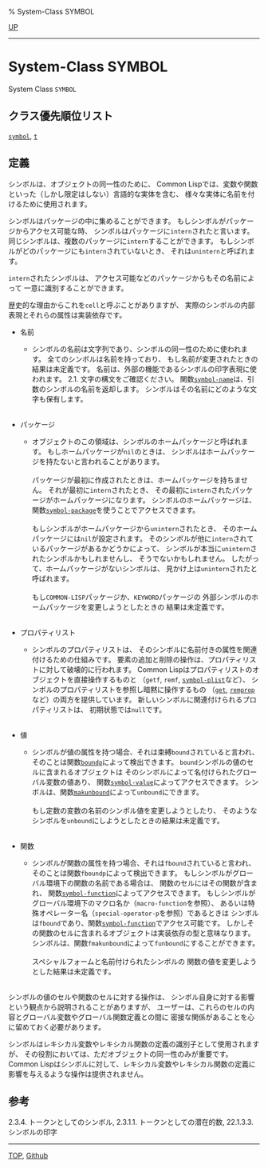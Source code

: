 % System-Class SYMBOL

[UP](10.2.html)  

---

# System-Class SYMBOL


System Class `SYMBOL`


## クラス優先順位リスト

[`symbol`](10.2.symbol.html), [`t`](4.4.t-system-class.html)


## 定義

シンボルは、オブジェクトの同一性のために、
Common Lispでは、変数や関数といった（しかし限定はしない）言語的な実体を含む、
様々な実体に名前を付けるために使用されます。

シンボルはパッケージの中に集めることができます。
もしシンボルがパッケージからアクセス可能な時、
シンボルはパッケージに`intern`されたと言います。
同じシンボルは、複数のパッケージに`intern`することができます。
もしシンボルがどのパッケージにも`intern`されていないとき、
それは`unintern`と呼ばれます。

`intern`されたシンボルは、
アクセス可能などのパッケージからもその名前によって
一意に識別することができます。

歴史的な理由からこれを`cell`と呼ぶことがありますが、
実際のシンボルの内部表現とそれらの属性は実装依存です。

- 名前
  - シンボルの名前は文字列であり、シンボルの同一性のために使われます。
    全てのシンボルは名前を持っており、
    もし名前が変更されたときの結果は未定義です。
    名前は、外部の機能であるシンボルの印字表現に使われます。
    2.1. 文字の構文をご確認ください。
    関数[`symbol-name`](10.2.symbol-name.html)は、引数のシンボルの名前を返却します。
    シンボルはその名前にどのような文字も保有します。
	<br><br>

- パッケージ
  - オブジェクトのこの領域は、シンボルのホームパッケージと呼ばれます。
    もしホームパッケージが`nil`のときは、
    シンボルはホームパッケージを持たないと言われることがあります。
    <br><br>
    パッケージが最初に作成されたときは、ホームパッケージを持ちません。
    それが最初に`intern`されたとき、
    その最初に`intern`されたパッケージがホームパッケージになります。
    シンボルのホームパッケージは、
    関数[`symbol-package`](10.2.symbol-package.html)を使うことでアクセスできます。
    <br><br>
    もしシンボルがホームパッケージから`unintern`されたとき、
    そのホームパッケージには`nil`が設定されます。
    そのシンボルが他に`intern`されているパッケージがあるかどうかによって、
    シンボルが本当に`unintern`されたシンボルかもしれませんし、
    そうでないかもしれません。
    したがって、ホームパッケージがないシンボルは、
    見かけ上は`unintern`されたと呼ばれます。
    <br><br>
    もし`COMMON-LISP`パッケージか、`KEYWORD`パッケージの
    外部シンボルのホームパッケージを変更しようとしたときの
    結果は未定義です。
	<br><br>

- プロパティリスト
  - シンボルのプロパティリストは、
    そのシンボルに名前付きの属性を関連付けるための仕組みです。
    要素の追加と削除の操作は、プロパティリストに対して破壊的に行われます。
    Common Lispはプロパティリストのオブジェクトを直接操作するものと
    （`getf`, `remf`, [`symbol-plist`](10.2.symbol-plist.html)など）、
    シンボルのプロパティリストを参照し暗黙に操作するもの
    （[`get`](10.2.get.html), [`remprop`](10.2.remprop.html)など）の両方を提供しています。
    新しいシンボルに関連付けられるプロパティリストは、
    初期状態では`null`です。
	<br><br>

- 値
  - シンボルが値の属性を持つ場合、それは束縛`bound`されていると言われ、
    そのことは関数[`boundp`](10.2.boundp.html)によって検出できます。
    `bound`シンボルの値のセルに含まれるオブジェクトは
    そのシンボルによって名付けられたグローバル変数の値あり、
    関数[`symbol-value`](10.2.symbol-value.html)によってアクセスできます。
    シンボルは、関数[`makunbound`](10.2.makunbound.html)によって`unbound`にできます。
    <br><br>
    もし定数の変数の名前のシンボル値を変更しようとしたり、
    そのようなシンボルを`unbound`にしようとしたときの結果は未定義です。
	<br><br>

- 関数
  - シンボルが関数の属性を持つ場合、それは`fbound`されていると言われ、
    そのことは関数`fboundp`によって検出できます。
    もしシンボルがグローバル環境下の関数の名前である場合は、
    関数のセルにはその関数が含まれ、
    関数[`symbol-function`](10.2.symbol-function.html)によってアクセスできます。
    もしシンボルがグローバル環境下のマクロ名か（`macro-function`を参照）、
    あるいは特殊オペレーター名（`special-operator-p`を参照）であるときは
    シンボルは`fbound`であり、関数[`symbol-function`](10.2.symbol-function.html)でアクセス可能です。
    しかしその関数のセルに含まれるオブジェクトは実装依存の型と意味なります。
    シンボルは、関数`fmakunbound`によって`funbound`にすることができます。
    <br><br>
    スペシャルフォームと名前付けられたシンボルの
    関数の値を変更しようとした結果は未定義です。
	<br><br>

シンボルの値のセルや関数のセルに対する操作は、
シンボル自身に対する影響という観点から説明されることがありますが、
ユーザーは、これらのセルの内容とグローバル変数やグローバル関数定義との間に
密接な関係があることを心に留めておく必要があります。

シンボルはレキシカル変数やレキシカル関数の定義の識別子として使用されますが、
その役割においては、ただオブジェクトの同一性のみが重要です。
Common Lispはシンボルに対して、レキシカル変数やレキシカル関数の定義に
影響を与えるような操作は提供されません。


## 参考

2.3.4. トークンとしてのシンボル,
2.3.1.1. トークンとしての潜在的数,
22.1.3.3. シンボルの印字


---
[TOP](index.html),  [Github](https://github.com/nptcl/npt-japanese)

